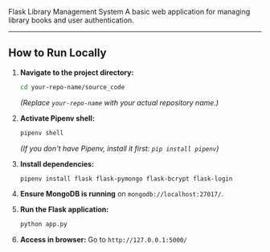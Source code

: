 Flask Library Management System
A basic web application for managing library books and user authentication.

---

## How to Run Locally

1.  **Navigate to the project directory:**
    ```bash
    cd your-repo-name/source_code
    ```
    *(Replace `your-repo-name` with your actual repository name.)*

2.  **Activate Pipenv shell:**
    ```bash
    pipenv shell
    ```
    *(If you don't have Pipenv, install it first: `pip install pipenv`)*

3.  **Install dependencies:**
    ```bash
    pipenv install flask flask-pymongo flask-bcrypt flask-login
    ```

4.  **Ensure MongoDB is running** on `mongodb://localhost:27017/`.

5.  **Run the Flask application:**
    ```bash
    python app.py
    ```

6.  **Access in browser:** Go to `http://127.0.0.1:5000/`
